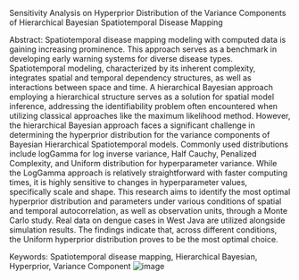 Sensitivity Analysis on Hyperprior Distribution of the Variance Components of Hierarchical Bayesian Spatiotemporal Disease Mapping 

Abstract: 
Spatiotemporal disease mapping modeling with computed data is gaining increasing prominence. 
This approach serves as a benchmark in developing early warning systems for diverse disease types. 
Spatiotemporal modeling, characterized by its inherent complexity, integrates spatial and temporal dependency structures, as well as interactions between space and time. 
A hierarchical Bayesian approach employing a hierarchical structure serves as a solution for spatial model inference, addressing the identifiability problem often encountered when utilizing classical approaches like the maximum likelihood method. 
However, the hierarchical Bayesian approach faces a significant challenge in determining the hyperprior distribution for the variance components of Bayesian Hierarchical Spatiotemporal models. 
Commonly used distributions include logGamma for log inverse variance, Half Cauchy, Penalized Complexity, and Uniform distribution for hyperparameter variance. 
While the LogGamma approach is relatively straightforward with faster computing times, it is highly sensitive to changes in hyperparameter values, specifically scale and shape. 
This research aims to identify the most optimal hyperprior distribution and parameters under various conditions of spatial and temporal autocorrelation, as well as observation units, through a Monte Carlo study. Real data on dengue cases in West Java are utilized alongside simulation results. 
The findings indicate that, across different conditions, the Uniform hyperprior distribution proves to be the most optimal choice. 

Keywords: Spatiotemporal disease mapping, Hierarchical Bayesian, Hyperprior, Variance Component 
![image](https://github.com/mindra-bit/Sensitivity/assets/71346670/67e88ece-ff8f-4723-92cd-080587167bf9)
